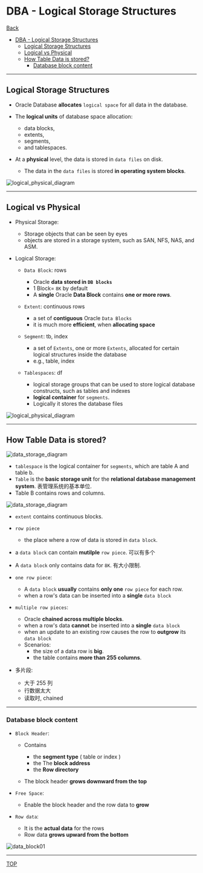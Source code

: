 # DBA - Logical Storage Structures

[Back](../../index.md)

- [DBA - Logical Storage Structures](#dba---logical-storage-structures)
  - [Logical Storage Structures](#logical-storage-structures)
  - [Logical vs Physical](#logical-vs-physical)
  - [How Table Data is stored?](#how-table-data-is-stored)
    - [Database block content](#database-block-content)

---

## Logical Storage Structures

- Oracle Database **allocates** `logical space` for all data in the database.

- The **logical units** of database space allocation:

  - data blocks,
  - extents,
  - segments,
  - and tablespaces.

- At a **physical** level, the data is stored in `data files` on disk.
  - The data in the `data files` is stored **in operating system blocks**.

![logical_physical_diagram](./pic/logical_physical_diagram.png)

---

## Logical vs Physical

- Physical Storage:

  - Storage objects that can be seen by eyes
  - objects are stored in a storage system, such as SAN, NFS, NAS, and ASM.

- Logical Storage:

  - `Data Block`: rows

    - Oracle **data stored in `DB blocks`**
    - 1 Block= `8K` by default
    - A **single** Oracle **Data Block** contains **one or more rows**.

  - `Extent`: continuous rows

    - a set of **contiguous** Oracle `Data Blocks`
    - it is much more **efficient**, when **allocating space**

  - `Segment`: tb, index

    - a set of `Extents`, one or more `Extents`, allocated for certain logical structures inside the database
    - e.g., table, index

  - `Tablespaces`: df

    - logical storage groups that can be used to store logical database constructs, such as tables and indexes
    - **logical container** for `segments`.
    - Logically it stores the database files

![logical_physical_diagram](./pic/logical_physical_diagram02.png)

---

## How Table Data is stored?

![data_storage_diagram](./pic/data_storage_diagram01.png)

- `tablespace` is the logical container for `segments`, which are table A and table b.
- `Table` is the **basic storage unit** for the **relational database management system**. 表管理系统的基本单位.
- Table B contains rows and columns.

![data_storage_diagram](./pic/data_storage_diagram02.png)

- `extent` contains continuous blocks.
- `row piece`

  - the place where a row of data is stored in `data block`.

- a `data block` can contain **mutilple** `row piece`. 可以有多个
- A `data block` only contains data for `8K`. 有大小限制.

- `one row piece`:

  - A `data block` **usually** contains **only one** `row piece` for each row.
  - when a row's data can be inserted into a **single** `data block`

- `multiple row pieces`:

  - Oracle **chained across multiple blocks**.
  - when a row's data **cannot** be inserted into a **single** `data block`
  - when an update to an existing row causes the row to **outgrow** its `data block`
  - Scenarios:
    - the size of a data row is **big**.
    - the table contains **more than 255 columns**.

- 多片段:
  - 大于 255 列
  - 行数据太大
  - 读取时, chained

---

### Database block content

- `Block Header`:

  - Contains

    - the **segment type** ( table or index )
    - the The **block address**
    - the **Row directory**

  - The block header **grows downward from the top**

- `Free Space`:

  - Enable the block header and the row data to **grow**

- `Row data`:
  - It is the **actual data** for the rows
  - Row data **grows upward from the bottom**

![data_block01](./pic/data_block01.png)

---

[TOP](#dba---logical-storage-structures)
